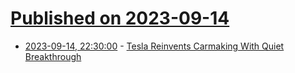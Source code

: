 # [Published on 2023-09-14](index.md)

* [2023-09-14, 22:30:00](https://tech.slashdot.org/story/23/09/14/2129215/tesla-reinvents-carmaking-with-quiet-breakthrough?utm_source=rss1.0mainlinkanon&utm_medium=feed) - [Tesla Reinvents Carmaking With Quiet Breakthrough](https://tech.slashdot.org/story/23/09/14/2129215/tesla-reinvents-carmaking-with-quiet-breakthrough?utm_source=rss1.0mainlinkanon&utm_medium=feed)
